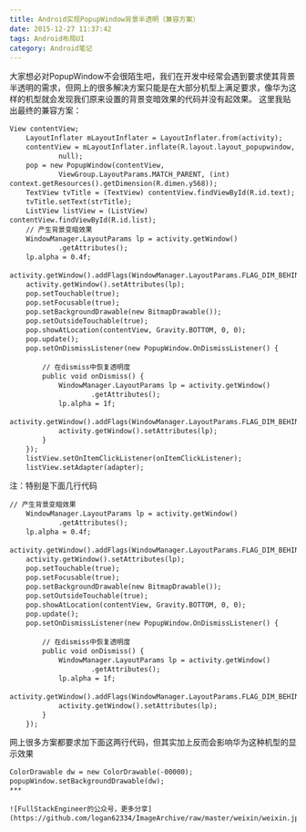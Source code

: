 ```yaml
---
title: Android实现PopupWindow背景半透明（兼容方案）
date: 2015-12-27 11:37:42
tags: Android布局UI
category: Android笔记
---
```

大家想必对PopupWindow不会很陌生吧，我们在开发中经常会遇到要求使其背景半透明的需求，但网上的很多解决方案只能是在大部分机型上满足要求，像华为这样的机型就会发现我们原来设置的背景变暗效果的代码并没有起效果。
这里我贴出最终的兼容方案：

    View contentView;
        LayoutInflater mLayoutInflater = LayoutInflater.from(activity);
        contentView = mLayoutInflater.inflate(R.layout.layout_popupwindow,
                null);
        pop = new PopupWindow(contentView,
                ViewGroup.LayoutParams.MATCH_PARENT, (int) context.getResources().getDimension(R.dimen.y568));
        TextView tvTitle = (TextView) contentView.findViewById(R.id.text);
        tvTitle.setText(strTitle);
        ListView listView = (ListView) contentView.findViewById(R.id.list);
        // 产生背景变暗效果
        WindowManager.LayoutParams lp = activity.getWindow()
                .getAttributes();
        lp.alpha = 0.4f;
        activity.getWindow().addFlags(WindowManager.LayoutParams.FLAG_DIM_BEHIND);
        activity.getWindow().setAttributes(lp);
        pop.setTouchable(true);
        pop.setFocusable(true);
        pop.setBackgroundDrawable(new BitmapDrawable());
        pop.setOutsideTouchable(true);
        pop.showAtLocation(contentView, Gravity.BOTTOM, 0, 0);
        pop.update();
        pop.setOnDismissListener(new PopupWindow.OnDismissListener() {

            // 在dismiss中恢复透明度
            public void onDismiss() {
                WindowManager.LayoutParams lp = activity.getWindow()
                        .getAttributes();
                lp.alpha = 1f;
                activity.getWindow().addFlags(WindowManager.LayoutParams.FLAG_DIM_BEHIND);
                activity.getWindow().setAttributes(lp);
            }
        });
        listView.setOnItemClickListener(onItemClickListener);
        listView.setAdapter(adapter);
注：特别是下面几行代码

    // 产生背景变暗效果
        WindowManager.LayoutParams lp = activity.getWindow()
                .getAttributes();
        lp.alpha = 0.4f;
        activity.getWindow().addFlags(WindowManager.LayoutParams.FLAG_DIM_BEHIND);
        activity.getWindow().setAttributes(lp);
        pop.setTouchable(true);
        pop.setFocusable(true);
        pop.setBackgroundDrawable(new BitmapDrawable());
        pop.setOutsideTouchable(true);
        pop.showAtLocation(contentView, Gravity.BOTTOM, 0, 0);
        pop.update();
        pop.setOnDismissListener(new PopupWindow.OnDismissListener() {

            // 在dismiss中恢复透明度
            public void onDismiss() {
                WindowManager.LayoutParams lp = activity.getWindow()
                        .getAttributes();
                lp.alpha = 1f;
                  activity.getWindow().addFlags(WindowManager.LayoutParams.FLAG_DIM_BEHIND);
                activity.getWindow().setAttributes(lp);
            }
        });
网上很多方案都要求加下面这两行代码，但其实加上反而会影响华为这种机型的显示效果

    ColorDrawable dw = new ColorDrawable(-00000);
    popupWindow.setBackgroundDrawable(dw);
    ***

    ![FullStackEngineer的公众号，更多分享](https://github.com/logan62334/ImageArchive/raw/master/weixin/weixin.jpg)
